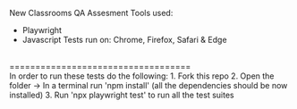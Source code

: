 New Classrooms QA Assesment
Tools used:
- Playwright
- Javascript
Tests run on: Chrome, Firefox, Safari & Edge
<br>
===================================
<br>
In order to run these tests do the following:
1. Fork this repo
2. Open the folder -> In a terminal run 'npm install' (all the dependencies should be now installed)
3. Run 'npx playwright test' to run all the test suites
